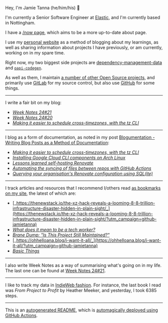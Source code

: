 Hey, I'm Jamie
Tanna (he/him/his) 👋

I'm currently a Senior Software Engineer at [Elastic](https://elastic.co/), and I'm currently based in Nottingham.

I have a [/now page](https://www.jvt.me/now/?utm_campaign=github-jamietanna), which aims to be a more up-to-date about page.

I use my [personal website](https://www.jvt.me/?utm_campaign=github-jamietanna) as a method of blogging about my learnings, as well as sharing information about projects I have previously, or am currently, working on in my spare time.

Right now, my two biggest side projects are [dependency-management-data](https://dmd.tanna.dev) and [`oapi-codegen`](https://github.com/deepmap/oapi-codegen/).

As well as them, I maintain [a number of other Open Source projects](https://www.jvt.me/open-source/?utm_campaign=github-jamietanna), and primarily use [GitLab](https://gitlab.com/jamietanna) for my source control, but also use [GitHub](https://github.com/jamietanna) for some things.

---

I write a fair bit on my blog:


- [_Week Notes 24#21_](https://www.jvt.me/week-notes/2024/21/?utm_campaign=github-jamietanna)
- [_Week Notes 24#20_](https://www.jvt.me/week-notes/2024/20/?utm_campaign=github-jamietanna)
- [_Making it easier to schedule cross-timezones, with the tz CLI_](https://www.jvt.me/posts/2024/05/15/tz/?utm_campaign=github-jamietanna)

---

I blog as a form of documentation, as noted in my post [Blogumentation - Writing Blog Posts as a Method of Documentation](https://www.jvt.me/posts/2017/06/25/blogumentation/?utm_campaign=github-jamietanna):


- [_Making it easier to schedule cross-timezones, with the tz CLI_](https://www.jvt.me/posts/2024/05/15/tz/?utm_campaign=github-jamietanna)
- [_Installing Google Cloud CLI components on Arch Linux_](https://www.jvt.me/posts/2024/05/11/gcloud-component-aur/?utm_campaign=github-jamietanna)
- [_Lessons learned self-hosting Renovate_](https://www.jvt.me/posts/2024/05/03/renovate-self-hosting-lessons/?utm_campaign=github-jamietanna)
- [_Automating the syncing of files between repos with GitHub Actions_](https://www.jvt.me/posts/2024/04/27/github-actions-update-file/?utm_campaign=github-jamietanna)
- [_Querying your organisation's Renovate configuration using SQL(ite)_](https://www.jvt.me/posts/2024/04/14/renovate-config-sql/?utm_campaign=github-jamietanna)

---

I track articles and resources that I recommend I/others read [as bookmarks on my site](https://www.jvt.me/kind/bookmarks/?utm_campaign=github-jamietanna), the latest of which are:


- [_https://thenewstack.io/the-xz-hack-reveals-a-looming-8-8-trillion-infrastructure-disaster-hidden-in-plain-sight/_](https://thenewstack.io/the-xz-hack-reveals-a-looming-8-8-trillion-infrastructure-disaster-hidden-in-plain-sight/?utm_campaign=github-jamietanna)
- [_What does it mean to be a tech worker?_](https://jacky.wtf/2024/4/kDBb?utm_campaign=github-jamietanna)
- [_Brane Dump: "Is This Project Still Maintained?"_](https://www.hezmatt.org/~mpalmer/blog/2024/05/14/is-this-project-still-maintained.html?utm_campaign=github-jamietanna)
- [_https://ohhelloana.blog/i-want-it-all/_](https://ohhelloana.blog/i-want-it-all/?utm_campaign=github-jamietanna)
- [_Basic Things_](https://matklad.github.io/2024/03/22/basic-things.html?utm_campaign=github-jamietanna)

---

I also write Week Notes as a way of summarising what's going on in my life. The last one can be found at [Week Notes 24#21](https://www.jvt.me/week-notes/2024/21/?utm_campaign=github-jamietanna).

---

I like to track my data in [IndieWeb fashion](https://indieweb.org/why). For instance, the last book I read was _From Project to Profit_ by Heather Meeker, and yesterday, I took 6385 steps.

---
This is an [autogenerated README](https://www.jvt.me/posts/2022/01/12/autogenerated-profile-readme/?utm_campaign=github-jamietanna), which is [automagically deployed using GitHub Actions](https://github.com/jamietanna/jamietanna/blob/main/.github/workflows/rebuild.yml).
